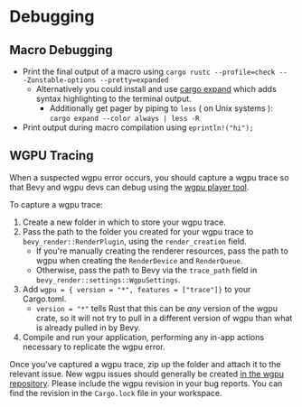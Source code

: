 # Debugging

## Macro Debugging

- Print the final output of a macro using `cargo rustc --profile=check -- -Zunstable-options --pretty=expanded`
  - Alternatively you could install and use [cargo expand](https://github.com/dtolnay/cargo-expand) which adds syntax highlighting to the terminal output.
    - Additionally get pager by piping to `less` ( on Unix systems ): `cargo expand --color always | less -R`
- Print output during macro compilation using `eprintln!("hi");`

## WGPU Tracing

When a suspected wgpu error occurs, you should capture a wgpu trace so that Bevy and wgpu devs can debug using the [wgpu player tool](https://github.com/gfx-rs/wgpu/wiki/Debugging-wgpu-Applications#tracing-infrastructure).

To capture a wgpu trace:

1. Create a new folder in which to store your wgpu trace.
2. Pass the path to the folder you created for your wgpu trace to `bevy_render::RenderPlugin`, using the `render_creation` field.
   - If you're manually creating the renderer resources, pass the path to wgpu when creating the `RenderDevice` and `RenderQueue`.
   - Otherwise, pass the path to Bevy via the `trace_path` field in `bevy_render::settings::WgpuSettings`.
3. Add `wgpu = { version = "*", features = ["trace"]}` to your Cargo.toml.
   - `version = "*"` tells Rust that this can be *any* version of the wgpu crate, so it will not try to pull in a different version of wgpu than what is already pulled in by Bevy.
4. Compile and run your application, performing any in-app actions necessary to replicate the wgpu error.

Once you've captured a wgpu trace, zip up the folder and attach it to the relevant issue. New wgpu issues should generally be created [in the wgpu repository](https://github.com/gfx-rs/wgpu). Please include the wgpu revision in your bug reports. You can find the revision in the `Cargo.lock` file in your workspace.
